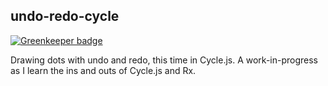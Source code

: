 ## undo-redo-cycle

[![Greenkeeper badge](https://badges.greenkeeper.io/tmcw/undo-redo-cycle.svg)](https://greenkeeper.io/)

Drawing dots with undo and redo, this time in Cycle.js. A work-in-progress as
I learn the ins and outs of Cycle.js and Rx.
